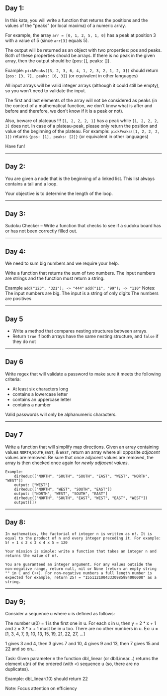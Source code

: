 ## Day 1:

In this kata, you will write a function that returns the positions and the values of the "peaks" (or local maxima) of a numeric array.

For example, the array `arr = [0, 1, 2, 5, 1, 0]` has a peak at position 3 with a value of 5 (since `arr[3]` equals 5).

The output will be returned as an object with two properties: pos and peaks. Both of these properties should be arrays. If there is no peak in the given array, then the output should be {pos: [], peaks: []}.

Example: `pickPeaks([3, 2, 3, 6, 4, 1, 2, 3, 2, 1, 2, 3])` should return `{pos: [3, 7], peaks: [6, 3]}` (or equivalent in other languages)

All input arrays will be valid integer arrays (although it could still be empty), so you won't need to validate the input.

The first and last elements of the array will not be considered as peaks (in the context of a mathematical function, we don't know what is after and before and therefore, we don't know if it is a peak or not).

Also, beware of plateaus !!! `[1, 2, 2, 2, 1]` has a peak while `[1, 2, 2, 2, 3]` does not. In case of a plateau-peak, please only return the position and value of the beginning of the plateau. For example: `pickPeaks([1, 2, 2, 2, 1])` returns `{pos: [1], peaks: [2]}` (or equivalent in other languages)

Have fun!

---

## Day 2:

You are given a node that is the beginning of a linked list. This list always contains a tail and a loop.

Your objective is to determine the length of the loop.

---

## Day 3:

Sudoku Checker – Write a function that checks to see if a sudoku board has or has not been correctly filled out.

---

## Day 4:

We need to sum big numbers and we require your help.

Write a function that returns the sum of two numbers. The input numbers are strings and the function must return a string.

Example
`add("123", "321"); -> "444"`
`add("11", "99"); -> "110"`
Notes: 
The input numbers are big.
The input is a string of only digits
The numbers are positives

---

## Day 5
- Write a method that compares nesting structures between arrays. 
- Return `true` if both arrays have the same nesting structure, and `false` if they do not

---

## Day 6
Write regex that will validate a password to make sure it meets the following criteria:

- At least six characters long
- contains a lowercase letter
- contains an uppercase letter
- contains a number

Valid passwords will only be alphanumeric characters.

---

## Day 7
Write a function that will simplify map directions. Given an array containing values `NORTH`,`SOUTH`,`EAST`, & `WEST`, return an array where all opposite *adjacent* values are removed. Be sure that once adjacent values are removed, the array is then checked once again for *newly adjacent values*.

```
Example:
    dirReduc(["NORTH", "SOUTH", "SOUTH", "EAST", "WEST", "NORTH", "WEST"])
    output: ["WEST"]
    dirReduc(["NORTH", "WEST", "SOUTH", "EAST"])
    output: ["NORTH", "WEST", "SOUTH", "EAST"]
    dirReduc(["NORTH", "SOUTH", "EAST", "WEST", "EAST", "WEST"])
    output([])
```

---
## Day 8:

```
In mathematics, the factorial of integer n is written as n!. It is equal to the product of n and every integer preceding it. For example: 5! = 1 x 2 x 3 x 4 x 5 = 120

Your mission is simple: write a function that takes an integer n and returns the value of n!.

You are guaranteed an integer argument. For any values outside the non-negative range, return null, nil or None (return an empty string "" in C and C++). For non-negative numbers a full length number is expected for example, return 25! = "15511210043330985984000000" as a string.
```

---
## Day 9;
Consider a sequence u where u is defined as follows:

The number u(0) = 1 is the first one in u.
For each x in u, then y = 2 * x + 1 and z = 3 * x + 1 must be in u too.
There are no other numbers in u.
Ex: u = [1, 3, 4, 7, 9, 10, 13, 15, 19, 21, 22, 27, ...]

1 gives 3 and 4, then 3 gives 7 and 10, 4 gives 9 and 13, then 7 gives 15 and 22 and so on...

Task:
Given parameter n the function dbl_linear (or dblLinear...) returns the element u(n) of the ordered (with <) sequence u (so, there are no duplicates).

Example:
dbl_linear(10) should return 22

Note:
Focus attention on efficiency